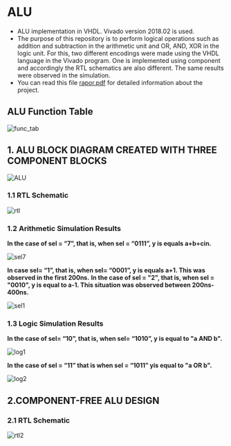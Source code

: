 # ALU
* ALU implementation in VHDL. Vivado version 2018.02 is used.
* The purpose of this repository is to perform logical operations such as addition and subtraction in the arithmetic unit and OR, AND, XOR in the logic unit. For this, two different encodings were made using the VHDL language in the Vivado program. One is implemented using component and accordingly the RTL schematics are also different. The same results were observed in the simulation.
* You can read this file [rapor.pdf](https://github.com/suhedaras/ALU/blob/main/rapor.pdf) for detailed information about the project.

## ALU Function Table
  
![func_tab](https://user-images.githubusercontent.com/73580507/159151693-989f010a-1574-4249-a6be-95213f7fb30a.png)

## 1. ALU BLOCK DIAGRAM CREATED WITH THREE COMPONENT BLOCKS
  
![ALU](https://user-images.githubusercontent.com/73580507/159151635-3c3d40ec-9cbe-4cda-9da2-db6bf8af868a.png)

### 1.1 RTL Schematic
  
![rtl](https://user-images.githubusercontent.com/73580507/159151732-e3c40b1e-ddf4-4879-967e-76303e304836.png)

### 1.2 Arithmetic Simulation Results

**In the case of sel = “7”, that is, when sel = “0111”, y is equals a+b+cin.**  
  
![sel7](https://user-images.githubusercontent.com/73580507/159151903-daa2bf32-e4a4-4f6c-a156-398c46ffc82c.png)

**In case sel= “1”, that is, when sel= “0001”, y is equals a+1. This was observed in the first 200ns.**
**In the case of sel = "2", that is, when sel = "0010", y is equal to a-1. This situation was observed between 200ns-400ns.** 
  
![sel1](https://user-images.githubusercontent.com/73580507/159151986-9b696709-e1ce-4a1f-a0eb-c680af461444.png)
  
### 1.3 Logic Simulation Results
  
**In the case of sel= “10”, that is, when sel= “1010”, y is equal to "a AND b".**  
  
![log1](https://user-images.githubusercontent.com/73580507/159152100-d8dc54b7-b208-424d-a450-ac09665f4187.png)
  
**In the case of sel = “11” that is when sel = “1011” yis equal to "a OR b".**  
  
![log2](https://user-images.githubusercontent.com/73580507/159152132-551e521e-7ab9-4ce5-b111-58d269eee173.png)
  
## 2.COMPONENT-FREE ALU DESIGN
### 2.1 RTL Schematic  
  
![rtl2](https://user-images.githubusercontent.com/73580507/159152308-dfa8625d-1fe7-457c-8643-f98df6cb1dc8.png)

